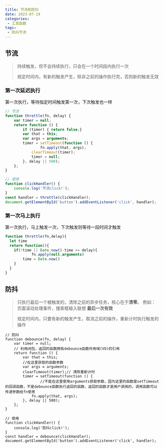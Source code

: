 ```yaml
---
title: 节流和防抖
date: 2023-07-19
categories:
 - 工具函数
tags:
 - 防抖节流
---
```

## 节流

> 持续触发，但不会持续执行，只会在一个时间段内执行一次
>
> 规定时间内，有新的触发产生，除非之前的操作执行完，否则新的触发无效

### 第一次延迟执行

第一次执行，等待指定时间触发第一次，下次触发也一样

```javascript
// 节流
function throttle(fn, delay) {
    var timer = null;
    return function () {
        if (timer) { return false;}
        var that = this;
        var args = arguments;
        timer = setTimeout(function () {
        		fn.apply(that, args);
            clearTimeout(timer);
            timer = null;
        }, delay || 500);
    };
}

// 使用
function clickHandler() {
    console.log('节流click!');
}
const handler = throttle(clickHandler);
document.getElementById('button').addEventListener('click', handler);

```

### 第一次马上执行

第一次执行，马上触发一次，下次触发则等待一段时间才触发

```js
function throttle(fn,delay){
  let time
  return function(){
  	if(!time || Date.now()-time >= delay){
			fn.apply(null,arguments)
    	time = Date.now()
  	} 
  }
}
```



## 防抖

> 只执行最后一个被触发的，清除之前的异步任务，核心在于**清零**。
> 例如： 页面滚动处理事件，搜索框输入联想
> **最后一次有效**
>
> 规定时间内，只要有新的触发产生，取消之前的操作，重新计时执行触发的操作

```javascript:{3,8-12}
// 防抖
function debounce(fn, delay) {
    var timer = null;
    // 利用闭包，返回的函数拥有debounce函数作用域(VO)的引用
    return function () {
        var that = this;
        //在这里获取的函数参数
        var args = arguments;
        clearTimeout(timer);// 清除重新计时
        timer = setTimeout(function () {
        		//不能在这里使用arguments获取参数，因为这里的函数是setTimeout的回调函数，不是debounce函数执行返回的函数，返回的函数才是用户调用的，调用函数可以传递参数给fn使用
            fn.apply(that, args);
        }, delay || 500);
    };
}

// 使用
function clickHandler() {
    console.log('防抖click!');
}
const handler = debounce(clickHandler);
document.getElementById('button').addEventListener('click', handler);

```


